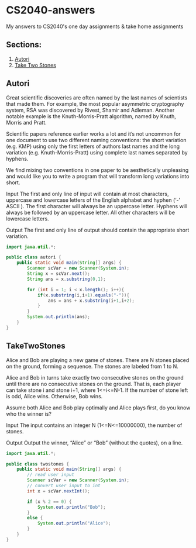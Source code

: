 # CS2040-answers
My answers to CS2040's one day assignments &amp; take home assignments

## Sections:
1. [Autori](#Autori)
2. [Take Two Stones](#TakeTwoStones)

## Autori
Great scientific discoveries are often named by the last names of scientists that made them. For example, the most popular asymmetric cryptography system, RSA was discovered by Rivest, Shamir and Adleman. Another notable example is the Knuth-Morris-Pratt algorithm, named by Knuth, Morris and Pratt.

Scientific papers reference earlier works a lot and it’s not uncommon for one document to use two different naming conventions: the short variation (e.g. KMP) using only the first letters of authors last names and the long variation (e.g. Knuth-Morris-Pratt) using complete last names separated by hyphens.

We find mixing two conventions in one paper to be aesthetically unpleasing and would like you to write a program that will transform long variations into short.

Input
The first and only line of input will contain at most 
 characters, uppercase and lowercase letters of the English alphabet and hyphen (‘-’ ASCII 
). The first character will always be an uppercase letter. Hyphens will always be followed by an uppercase letter. All other characters will be lowercase letters.

Output
The first and only line of output should contain the appropriate short variation.

```java
import java.util.*;

public class autori {
    public static void main(String[] args) {
        Scanner scVar = new Scanner(System.in);
        String x = scVar.next();
        String ans = x.substring(0,1);

        for (int i = 1; i < x.length(); i++){
            if(x.substring(i,i+1).equals("-")){
                ans = ans + x.substring(i+1,i+2);
            }
        }
        System.out.println(ans);
    }
}
```

## TakeTwoStones
Alice and Bob are playing a new game of stones. There are N stones placed on the ground, forming a sequence. The stones are labeled from 1 to N.

Alice and Bob in turns take exactly two consecutive stones on the ground until there are no consecutive stones on the ground. That is, each player can take stone i and stone i+1, where 1<=i<=N-1. If the number of stone left is odd, Alice wins. Otherwise, Bob wins.

Assume both Alice and Bob play optimally and Alice plays first, do you know who the winner is?

Input
The input contains an integer N (1<=N<=10000000), the number of stones.

Output
Output the winner, “Alice” or “Bob” (without the quotes), on a line.

```java
import java.util.*;

public class twostones {
    public static void main(String[] args) {
        // read user input
        Scanner scVar = new Scanner(System.in);
        // convert user input to int
        int x = scVar.nextInt();

        if (x % 2 == 0) {
            System.out.println("Bob");
        }
        else {
            System.out.println("Alice");
        }
    }
}
```
